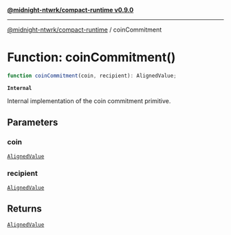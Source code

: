 [**@midnight-ntwrk/compact-runtime v0.9.0**](../README.md)

***

[@midnight-ntwrk/compact-runtime](../globals.md) / coinCommitment

# Function: coinCommitment()

```ts
function coinCommitment(coin, recipient): AlignedValue;
```

**`Internal`**

Internal implementation of the coin commitment primitive.

## Parameters

### coin

[`AlignedValue`](../type-aliases/AlignedValue.md)

### recipient

[`AlignedValue`](../type-aliases/AlignedValue.md)

## Returns

[`AlignedValue`](../type-aliases/AlignedValue.md)
